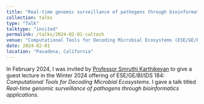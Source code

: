 ```yaml
---
title: "Real-time genomic surveillance of pathogens through bioinformatics applications"
collection: talks
type: "Talk"
talktype: "invited"
permalink: /talks/2024-02-01-caltech
venue: "Computational Tools for Decoding Microbial Ecosystems (ESE/GE/BI/IDS 184 Winter 2024), California Institute of Technology (Caltech)"
date: 2024-02-01
location: "Pasadena, California"
---
```

In February 2024, I was invited by <a href="https://smruthikarthikeyan.com/" target="_blank">Professor Smruthi Karthikeyan</a> to give a guest lecture in the Winter 2024 offering of ESE/GE/BI/IDS 184: <i>Computational Tools for Decoding Microbial Ecosystems</i>. I gave a talk titled <i>Real-time genomic surveillance of pathogens through bioinformatics applications</i>.
